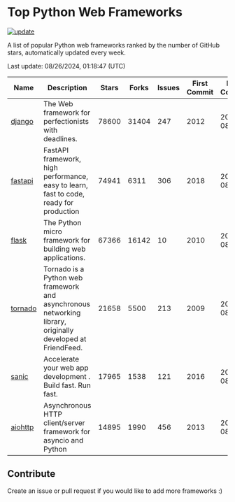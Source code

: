 # Top Python Web Frameworks

[![update](https://github.com/sunnysid3up/python-web-frameworks/actions/workflows/update.yml/badge.svg)](https://github.com/sunnysid3up/python-web-frameworks/actions/workflows/update.yml)

A list of popular Python web frameworks ranked by the number of GitHub stars, automatically updated every week.

Last update: 08/26/2024, 01:18:47 (UTC)

| Name          | Description          | Stars                     | Forks          | Issues               | First Commit        | Last Commit         |
|---------------|----------------------|---------------------------|----------------|----------------------|---------------------|---------------------|
| [django](https://github.com/django/django) | The Web framework for perfectionists with deadlines. | 78600 | 31404 | 247 | 2012 | 2024-08-25 |
| [fastapi](https://github.com/fastapi/fastapi) | FastAPI framework, high performance, easy to learn, fast to code, ready for production | 74941 | 6311 | 306 | 2018 | 2024-08-25 |
| [flask](https://github.com/pallets/flask) | The Python micro framework for building web applications. | 67366 | 16142 | 10 | 2010 | 2024-08-25 |
| [tornado](https://github.com/tornadoweb/tornado) | Tornado is a Python web framework and asynchronous networking library, originally developed at FriendFeed. | 21658 | 5500 | 213 | 2009 | 2024-08-25 |
| [sanic](https://github.com/sanic-org/sanic) |  Accelerate your web app development . Build fast. Run fast. | 17965 | 1538 | 121 | 2016 | 2024-08-25 |
| [aiohttp](https://github.com/aio-libs/aiohttp) | Asynchronous HTTP client/server framework for asyncio and Python | 14895 | 1990 | 456 | 2013 | 2024-08-25 |

## Contribute 

Create an issue or pull request if you would like to add more frameworks :)
